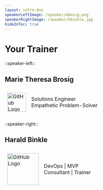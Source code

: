 ```yaml
---
layout: intro-duo
speakerLeftImage: /speaker/mbosig.png
speakerRightImage: /speaker/hbinkle.jpg
hideInToc: true
---
```


# Your Trainer

::speaker-left::

## Marie Theresa Brosig 

<table style="background: transparent; width: 100%; border-collapse: separate; border-spacing: 0 10px; border: none;">
	<tbody>
		<tr>
			<td style="border: none;background: transparent;"><img src="/gh-logo.png" alt="GitHub Logo" style="width: 60px; height: auto"></td>
			<td style="border: none;background: transparent;">Solutions Engineer<br>Empathetic Problem-Solver</td>
		</tr>
	</tbody>
</table>

::speaker-right::

## Harald Binkle

<table style="background: transparent; width: 100%; border-collapse: separate; border-spacing: 0 10px; border: none;">
	<tbody>
		<tr>
			<td style="border: none;background: transparent;"><img src="/xebia-logo.png" alt="GitHub Logo" style="width: 100px; height: auto"></td>
			<td style="border: none;background: transparent;">DevOps | MVP<br>Consultant | Trainer</td>
		</tr>
	</tbody>
</table>






